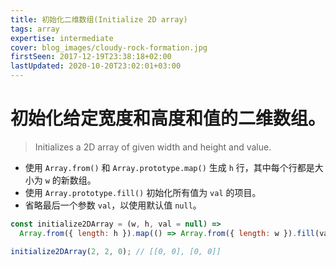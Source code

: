 ```yaml
---
title: 初始化二维数组(Initialize 2D array)
tags: array
expertise: intermediate
cover: blog_images/cloudy-rock-formation.jpg
firstSeen: 2017-12-19T23:38:18+02:00
lastUpdated: 2020-10-20T23:02:01+03:00
---
```


# 初始化给定宽度和高度和值的二维数组。
> Initializes a 2D array of given width and height and value.

- 使用 `Array.from()` 和 `Array.prototype.map()` 生成 `h` 行，其中每个行都是大小为 `w` 的新数组。
- 使用 `Array.prototype.fill()` 初始化所有值为 `val` 的项目。
- 省略最后一个参数 `val`，以使用默认值 `null`。

```js
const initialize2DArray = (w, h, val = null) =>
  Array.from({ length: h }).map(() => Array.from({ length: w }).fill(val));
```

```js
initialize2DArray(2, 2, 0); // [[0, 0], [0, 0]]
```
